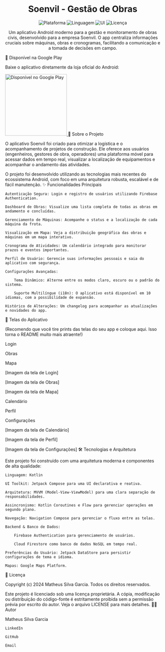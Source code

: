 <div align="center">
<h1 align="center">Soenvil - Gestão de Obras</h1>
</div>

<p align="center">
<img src="https://img.shields.io/badge/platform-Android-brightgreen.svg" alt="Plataforma">
<img src="https://img.shields.io/badge/language-Kotlin-blue.svg" alt="Linguagem">
<img src="https://img.shields.io/badge/UI-Jetpack%20Compose-orange.svg" alt="UI">
<img src="https://img.shields.io/badge/license-Proprietary-red.svg" alt="Licença">
</p>

<p align="center">
Um aplicativo Android moderno para a gestão e monitoramento de obras civis, desenvolvido para a empresa Soenvil. O app centraliza informações cruciais sobre máquinas, obras e cronogramas, facilitando a comunicação e a tomada de decisões em campo.
</p>
📲 Disponível na Google Play

Baixe o aplicativo diretamente da loja oficial do Android:

<a href="https://play.google.com/store/apps/details?id=com.matheussilvagarcia.soenvil">
<img alt="Disponível no Google Play" src="https://play.google.com/intl/en_us/badges/static/images/badges/pt-br_badge_web_generic.png" width="200"/>
</a>
📜 Sobre o Projeto

O aplicativo Soenvil foi criado para otimizar a logística e o acompanhamento de projetos de construção. Ele oferece aos usuários (engenheiros, gestores de obra, operadores) uma plataforma móvel para acessar dados em tempo real, visualizar a localização de equipamentos e acompanhar o andamento das atividades.

O projeto foi desenvolvido utilizando as tecnologias mais recentes do ecossistema Android, com foco em uma arquitetura robusta, escalável e de fácil manutenção.
✨ Funcionalidades Principais

    Autenticação Segura: Login e registro de usuários utilizando Firebase Authentication.

    Dashboard de Obras: Visualize uma lista completa de todas as obras em andamento e concluídas.

    Gerenciamento de Máquinas: Acompanhe o status e a localização de cada máquina da frota.

    Visualização em Mapa: Veja a distribuição geográfica das obras e máquinas em um mapa interativo.

    Cronograma de Atividades: Um calendário integrado para monitorar prazos e eventos importantes.

    Perfil de Usuário: Gerencie suas informações pessoais e saia do aplicativo com segurança.

    Configurações Avançadas:

        Tema Dinâmico: Alterne entre os modos claro, escuro ou o padrão do sistema.

        Suporte Multilíngue (i18n): O aplicativo está disponível em 10 idiomas, com a possibilidade de expansão.

    Histórico de Alterações: Um changelog para acompanhar as atualizações e novidades do app.

📸 Telas do Aplicativo

(Recomendo que você tire prints das telas do seu app e coloque aqui. Isso torna o README muito mais atraente!)

Login
	

Obras
	

Mapa

[Imagem da tela de Login]
	

[Imagem da tela de Obras]
	

[Imagem da tela de Mapa]

Calendário
	

Perfil
	

Configurações

[Imagem da tela de Calendário]
	

[Imagem da tela de Perfil]
	

[Imagem da tela de Configurações]
🛠️ Tecnologias e Arquitetura

Este projeto foi construído com uma arquitetura moderna e componentes de alta qualidade:

    Linguagem: Kotlin

    UI Toolkit: Jetpack Compose para uma UI declarativa e reativa.

    Arquitetura: MVVM (Model-View-ViewModel) para uma clara separação de responsabilidades.

    Assincronismo: Kotlin Coroutines e Flow para gerenciar operações em segundo plano.

    Navegação: Navigation Compose para gerenciar o fluxo entre as telas.

    Backend & Banco de Dados:

        Firebase Authentication para gerenciamento de usuários.

        Cloud Firestore como banco de dados NoSQL em tempo real.

    Preferências do Usuário: Jetpack DataStore para persistir configurações de tema e idioma.

    Mapas: Google Maps Platform.

📄 Licença

Copyright (c) 2024 Matheus Silva Garcia. Todos os direitos reservados.

Este projeto é licenciado sob uma licença proprietária. A cópia, modificação ou distribuição do código-fonte é estritamente proibida sem a permissão prévia por escrito do autor. Veja o arquivo LICENSE para mais detalhes.
👨‍💻 Autor

Matheus Silva Garcia

    LinkedIn

    GitHub

    Email
